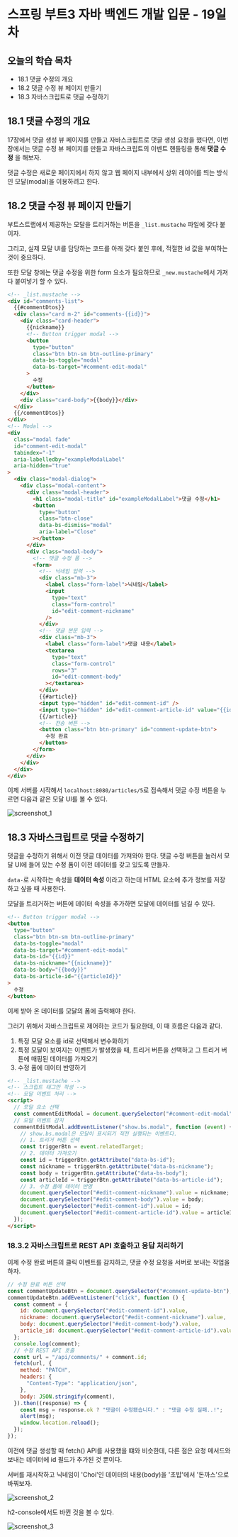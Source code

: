 # 스프링 부트3 자바 백엔드 개발 입문 - 19일차

## 오늘의 학습 목차

- 18.1 댓글 수정의 개요
- 18.2 댓글 수정 뷰 페이지 만들기
- 18.3 자바스크립트로 댓글 수정하기

## 18.1 댓글 수정의 개요

17장에서 댓글 생성 뷰 페이지를 만들고 자바스크립트로 댓글 생성 요청을 했다면, 이번 장에서는 댓글 수정 뷰 페이지를 만들고 자바스크립트의 이벤트 핸들링을 통해 **댓글 수정** 을 해보자.

댓글 수정은 새로운 페이지에서 하지 않고 웹 페이지 내부에서 상위 레이어를 띄는 방식인 모달(modal)을 이용하려고 한다.

## 18.2 댓글 수정 뷰 페이지 만들기

부트스트랩에서 제공하는 모달을 트리거하는 버튼을 `_list.mustache` 파일에 갖다 붙이자.

그리고, 실제 모달 UI를 담당하는 코드를 아래 갖다 붙인 후에, 적절한 id 값을 부여하는 것이 중요하다.

또한 모달 창에는 댓글 수정을 위한 form 요소가 필요하므로 `_new.mustache`에서 가져다 붙여넣기 할 수 있다.

```html
<!-- _list.mustache -->
<div id="comments-list">
  {{#commentDtos}}
  <div class="card m-2" id="comments-{{id}}">
    <div class="card-header">
      {{nickname}}
      <!-- Button trigger modal -->
      <button
        type="button"
        class="btn btn-sm btn-outline-primary"
        data-bs-toggle="modal"
        data-bs-target="#comment-edit-modal"
      >
        수정
      </button>
    </div>
    <div class="card-body">{{body}}</div>
  </div>
  {{/commentDtos}}
</div>
<!-- Modal -->
<div
  class="modal fade"
  id="comment-edit-modal"
  tabindex="-1"
  aria-labelledby="exampleModalLabel"
  aria-hidden="true"
>
  <div class="modal-dialog">
    <div class="modal-content">
      <div class="modal-header">
        <h1 class="modal-title" id="exampleModalLabel">댓글 수정</h1>
        <button
          type="button"
          class="btn-close"
          data-bs-dismiss="modal"
          aria-label="Close"
        ></button>
      </div>
      <div class="modal-body">
        <!-- 댓글 수정 폼 -->
        <form>
          <!-- 닉네임 입력 -->
          <div class="mb-3">
            <label class="form-label">닉네임</label>
            <input
              type="text"
              class="form-control"
              id="edit-comment-nickname"
            />
          </div>
          <!-- 댓글 본문 입력 -->
          <div class="mb-3">
            <label class="form-label">댓글 내용</label>
            <textarea
              type="text"
              class="form-control"
              rows="3"
              id="edit-comment-body"
            ></textarea>
          </div>
          {{#article}}
          <input type="hidden" id="edit-comment-id" />
          <input type="hidden" id="edit-comment-article-id" value="{{id}}" />
          {{/article}}
          <!-- 전송 버튼 -->
          <button class="btn btn-primary" id="comment-update-btn">
            수정 완료
          </button>
        </form>
      </div>
    </div>
  </div>
</div>
```

이제 서버를 시작해서 `localhost:8080/articles/5`로 접속해서 댓글 수정 버튼을 누르면 다음과 같은 모달 UI를 볼 수 있다.

![screenshot_1](./screenshot_1.png)

## 18.3 자바스크립트로 댓글 수정하기

댓글을 수정하기 위해서 이전 댓글 데이터를 가져와야 한다. 댓글 수정 버튼을 눌러서 모달 UI에 들어 있는 수정 폼이 이전 데이터를 갖고 있도록 만들자.

`data-`로 시작하는 속성을 **데이터 속성** 이라고 하는데 HTML 요소에 추가 정보를 저장하고 싶을 때 사용한다.

모달을 트리거하는 버튼에 데이터 속성을 추가하면 모달에 데이터를 넘길 수 있다.

```html
<!-- Button trigger modal -->
<button
  type="button"
  class="btn btn-sm btn-outline-primary"
  data-bs-toggle="modal"
  data-bs-target="#comment-edit-modal"
  data-bs-id="{{id}}"
  data-bs-nickname="{{nickname}}"
  data-bs-body="{{body}}"
  data-bs-article-id="{{articleId}}"
>
  수정
</button>
```

이제 받아 온 데이터를 모달의 폼에 출력해야 한다.

그러기 위해서 자바스크립트로 제어하는 코드가 필요한데, 이 때 흐름은 다음과 같다.

1. 특정 모달 요소를 id로 선택해서 변수화하기
2. 특정 모달이 보여지는 이벤트가 발생했을 때, 트리거 버튼을 선택하고 그 트리거 버튼에 매핑된 데이터를 가져오기
3. 수정 폼에 데이터 반영하기

```html
<!-- _list.mustache -->
<!-- 스크립트 태그만 작성 -->
<!-- 모달 이벤트 처리 -->
<script>
  // 모달 요소 선택
  const commentEditModal = document.querySelector("#comment-edit-modal");
  // 모달 이벤트 감지
  commentEditModal.addEventListener("show.bs.modal", function (event) {
    // show.bs.modal은 모달이 표시되기 직전 실행되는 이벤트다.
    // 1. 트리거 버튼 선택
    const triggerBtn = event.relatedTarget;
    // 2. 데이터 가져오기
    const id = triggerBtn.getAttribute("data-bs-id");
    const nickname = triggerBtn.getAttribute("data-bs-nickname");
    const body = triggerBtn.getAttribute("data-bs-body");
    const articleId = triggerBtn.getAttribute("data-bs-article-id");
    // 3. 수정 폼에 데이터 반영
    document.querySelector("#edit-comment-nickname").value = nickname;
    document.querySelector("#edit-comment-body").value = body;
    document.querySelector("#edit-comment-id").value = id;
    document.querySelector("#edit-comment-article-id").value = articleId;
  });
</script>
```

### 18.3.2 자바스크립트로 REST API 호출하고 응답 처리하기

이제 수정 완료 버튼의 클릭 이벤트를 감지하고, 댓글 수정 요청을 서버로 보내는 작업을 하자.

```javascript
// 수정 완료 버튼 선택
const commentUpdateBtn = document.querySelector("#comment-update-btn");
commentUpdateBtn.addEventListener("click", function () {
  const comment = {
    id: document.querySelector("#edit-comment-id").value,
    nickname: document.querySelector("#edit-comment-nickname").value,
    body: document.querySelector("#edit-comment-body").value,
    article_id: document.querySelector("#edit-comment-article-id").value,
  };
  console.log(comment);
  // 수정 REST API 호출
  const url = "/api/comments/" + comment.id;
  fetch(url, {
    method: "PATCH",
    headers: {
      "Content-Type": "application/json",
    },
    body: JSON.stringify(comment),
  }).then((response) => {
    const msg = response.ok ? "댓글이 수정됐습니다." : "댓글 수정 실패..!";
    alert(msg);
    window.location.reload();
  });
});
```

이전에 댓글 생성할 때 fetch() API를 사용했을 떄와 비슷한데, 다른 점은 요청 메서드와 보내는 데이터에 id 필드가 추가된 것 뿐이다.

서버를 재시작하고 닉네임이 'Choi'인 데이터의 내용(body)을 '초밥'에서 '돈까스'으로 바꿔보자.

![screenshot_2](screenshot_2.png)

h2-console에서도 바뀐 것을 볼 수 있다.

![screenshot_3](./screenshot_3.png)
